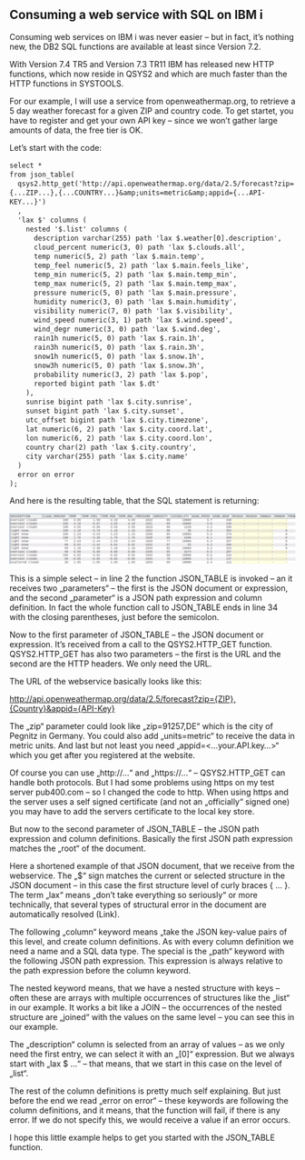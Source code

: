 ## Consuming a web service with SQL on IBM i

Consuming web services on IBM i was never easier – but in fact, it’s nothing new, 
the DB2 SQL functions are available at least since Version 7.2.

With Version 7.4 TR5 and Version 7.3 TR11 IBM has released new HTTP functions, which 
now reside in QSYS2 and which are much faster than the HTTP functions in SYSTOOLS. 

For our example, I will use a service from openweathermap.org, to retrieve a 5 day 
weather forecast for a given ZIP and country code. To get startet, you have to 
register and get your own API key – since we won’t gather large amounts of data, 
the free tier is OK.

Let’s start with the code:

```tsql
select *
from json_table(
  qsys2.http_get('http://api.openweathermap.org/data/2.5/forecast?zip={...ZIP...},{...COUNTRY...}&amp;units=metric&amp;appid={...API-KEY...}')
  ,
  'lax $' columns (
    nested '$.list' columns (
      description varchar(255) path 'lax $.weather[0].description',
      cloud_percent numeric(3, 0) path 'lax $.clouds.all',
      temp numeric(5, 2) path 'lax $.main.temp',
      temp_feel numeric(5, 2) path 'lax $.main.feels_like',
      temp_min numeric(5, 2) path 'lax $.main.temp_min',
      temp_max numeric(5, 2) path 'lax $.main.temp_max',
      pressure numeric(5, 0) path 'lax $.main.pressure',
      humidity numeric(3, 0) path 'lax $.main.humidity',
      visibility numeric(7, 0) path 'lax $.visibility',
      wind_speed numeric(3, 1) path 'lax $.wind.speed',
      wind_degr numeric(3, 0) path 'lax $.wind.deg',
      rain1h numeric(5, 0) path 'lax $.rain.1h',
      rain3h numeric(5, 0) path 'lax $.rain.3h',
      snow1h numeric(5, 0) path 'lax $.snow.1h',
      snow3h numeric(5, 0) path 'lax $.snow.3h',
      probability numeric(3, 2) path 'lax $.pop',
      reported bigint path 'lax $.dt'
    ),
    sunrise bigint path 'lax $.city.sunrise',
    sunset bigint path 'lax $.city.sunset',
    utc_offset bigint path 'lax $.city.timezone',
    lat numeric(6, 2) path 'lax $.city.coord.lat',
    lon numeric(6, 2) path 'lax $.city.coord.lon',
    country char(2) path 'lax $.city.country',
    city varchar(255) path 'lax $.city.name'
  )
  error on error
);
```

And here is the resulting table, that the SQL statement is returning:

![SQL result table](/assets/img/2021-08-19-result-table.jpeg "SQL result table")

This is a simple select – in line 2 the function JSON_TABLE is invoked – an it 
receives two „parameters“ – the first is the JSON document or expression, and 
the second „parameter“ is a JSON path expression and column definition. 
In fact the whole function call to JSON_TABLE ends in line 34 with the closing 
parentheses, just before the semicolon.

Now to the first parameter of JSON_TABLE – the JSON document or expression. 
It’s received from a call to the QSYS2.HTTP_GET function. QSYS2.HTTP_GET has also 
two parameters – the first is the URL and the second are the HTTP headers. 
We only need the URL.

The URL of the webservice basically looks like this:

http://api.openweathermap.org/data/2.5/forecast?zip={ZIP},{Country}&appid={API-Key}

The „zip“ parameter could look like „zip=91257,DE“ which is the city of Pegnitz 
in Germany. You could also add „units=metric“ to receive the data in metric units. 
And last but not least you need „appid=<…your.API.key…>“ which you get after you 
registered at the website.

Of course you can use „http://…“ and „https://…“ – QSYS2.HTTP_GET can handle both 
protocols. But I had some problems using https on my test server pub400.com – 
so I changed the code to http. When using https and the server uses a self signed 
certificate (and not an „officially“ signed one) you may have to add the servers 
certificate to the local key store.

But now to the second parameter of JSON_TABLE – the JSON path expression and column 
definitions. Basically the first JSON path expression matches the „root“ of the 
document.

Here a shortened example of that JSON document, that we receive from the webservice.
The „$“ sign matches the current or selected structure in the JSON document – in 
this case the first structure level of curly braces { … }. The term „lax“ means 
„don’t take everything so seriously“ or more technically, that several types of 
structural error in the document are automatically resolved (Link).

The following „column“ keyword means „take the JSON key-value pairs of this level, 
and create column definitions. As with every column definition we need a name and 
a SQL data type. The special is the „path“ keyword with the following JSON path 
expression. This expression is always relative to the path expression before the 
column keyword.

The nested keyword means, that we have a nested structure with keys – often these 
are arrays with multiple occurrences of structures like the „list“ in our example. 
It works a bit like a JOIN – the occurrences of the nested structure are „joined“ 
with the values on the same level – you can see this in our example.

The „description“ column is selected from an array of values – as we only need the 
first entry, we can select it with an „[0]“ expression. But we always start with 
„lax $ …“ – that means, that we start in this case on the level of „list“.

The rest of the column definitions is pretty much self explaining. But just before 
the end we read „error on error“ – these keywords are following the column 
definitions, and it means, that the function will fail, if there is any error. 
If we do not specify this, we would receive a <NULL> value if an error occurs.

I hope this little example helps to get you started with the JSON_TABLE function.
